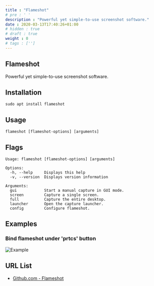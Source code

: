 ```yaml
---
title : "Flameshot"
# pre : ' '
description : "Powerful yet simple-to-use screenshot software."
date : 2020-03-13T17:40:26+01:00
# hidden : true
# draft : true
weight : 0
# tags : ['']
---
```


## Flameshot

Powerful yet simple-to-use screenshot software.

## Installation

```plain
sudo apt install flameshot
```

## Usage

```plain
flameshot [flameshot-options] [arguments]
```

## Flags

```plain
Usage: flameshot [flameshot-options] [arguments]

Options:
  -h, --help     Displays this help
  -v, --version  Displays version information

Arguments:
  gui            Start a manual capture in GUI mode.
  screen         Capture a single screen.
  full           Capture the entire desktop.
  launcher       Open the capture launcher.
  config         Configure flameshot.
```

## Examples

### Bind flameshot under 'prtcs' button

![Example](images/example.png)

## URL List

* [Github.com - Flameshot](https://github.com/flameshot-org/flameshot)
